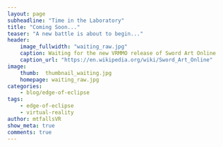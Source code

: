 ```yaml
---
layout: page
subheadline: "Time in the Laboratory"
title: "Coming Soon..."
teaser: "A new battle is about to begin..."
header:
    image_fullwidth: "waiting_raw.jpg"
    caption: Waiting for the new VRMMO release of Sword Art Online
    caption_url: "https://en.wikipedia.org/wiki/Sword_Art_Online"
image:
    thumb:  thumbnail_waiting.jpg
    homepage: waiting_raw.jpg
categories:
    - blog/edge-of-eclipse
tags:
    - edge-of-eclipse
    - virtual-reality
author: mtfallsVR
show_meta: true
comments: true
---
```

<!-- [![ko-fi](https://www.ko-fi.com/img/githubbutton_sm.svg)](https://ko-fi.com/Q5Q81LOP9) -->
